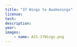 ```yaml
---
title: "37 Wings to Awakenings"
license: 
tech: 
description: 
year:
images: 
    - name: A2S-37Wings.png
---
```

